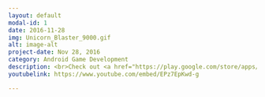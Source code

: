 ```yaml
---
layout: default
modal-id: 1
date: 2016-11-28
img: Unicorn_Blaster_9000.gif
alt: image-alt
project-date: Nov 28, 2016
category: Android Game Development
description: <br>Check out <a href="https://play.google.com/store/apps/details?id=com.blueturfstudios.game.unicornBlaster9000" target="_blank">Unicorn Blaster 9000</a> in Google Play Store!
youtubelink: https://www.youtube.com/embed/EPz7EpKwd-g

---
```

